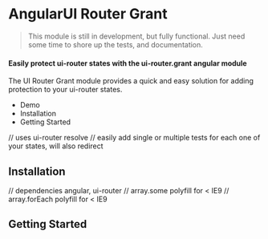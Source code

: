 # AngularUI Router Grant

> This module is still in development, but fully functional. Just need some time to shore up the tests, and documentation.

#### Easily protect ui-router states with the ui-router.grant angular module

The UI Router Grant module provides a quick and easy solution for adding protection to your ui-router states.

* Demo
* Installation
* Getting Started


// uses ui-router resolve
// easily add single or multiple tests for each one of your states, will also redirect



## Installation

// dependencies angular, ui-router
// array.some polyfill for < IE9
// array.forEach polyfill for < IE9



## Getting Started

